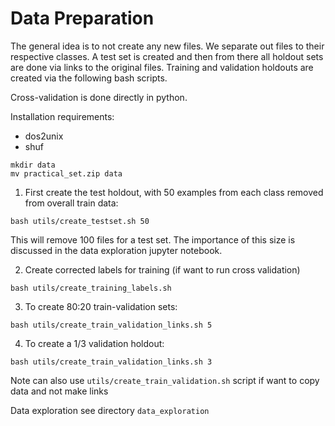 # Data Preparation

The general idea is to not create any new files. We separate out files to their respective classes. A test set is created
and then from there all holdout sets are done via links to the original files. Training and validation holdouts are created
via the following bash scripts. 

Cross-validation is done directly in python.

Installation requirements:

* dos2unix
* shuf

```
mkdir data
mv practical_set.zip data
```

1. First create the test holdout, with 50 examples from each class removed from overall train data:
```
bash utils/create_testset.sh 50
```
This will remove 100 files for a test set. The importance of this size is discussed in the data exploration jupyter notebook.

2. Create corrected labels for training (if want to run cross validation)
```
bash utils/create_training_labels.sh 
```

3. To create 80:20 train-validation sets:

```
bash utils/create_train_validation_links.sh 5
```

4. To create a 1/3  validation holdout:
```
bash utils/create_train_validation_links.sh 3
```

Note can also use `utils/create_train_validation.sh` script if want to copy data and not make links


Data exploration see directory `data_exploration`

